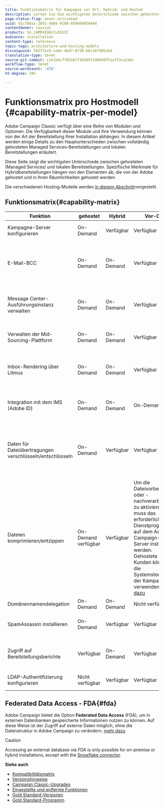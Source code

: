 ```yaml
---
title: Funktionsmatrix für Kampagne vor Ort, Hybrid- und Hosted
description: Lernen Sie die wichtigsten Unterschiede zwischen gehosteten und lokalen Bereitstellungen kennen.
page-status-flag: never-activated
uuid: d1c786a1-2691-4966-9108-059004050464
contentOwner: sauviat
products: SG_CAMPAIGN/CLASSIC
audience: installation
content-type: reference
topic-tags: architecture-and-hosting-models
discoiquuid: 582f7ac6-cebe-4b47-8730-bbc16fd6b1bd
translation-type: tm+mt
source-git-commit: c2e1b4cf7051b7f1b9d5f2db0d9f51a733ca2abc
workflow-type: tm+mt
source-wordcount: '476'
ht-degree: 20%

---
```



# Funktionsmatrix pro Hostmodell {#capability-matrix-per-model}

Adobe Campaign Classic verfügt über eine Reihe von Modulen und Optionen. Die Verfügbarkeit dieser Module und ihre Verwendung können von der Art der Bereitstellung Ihrer Installation abhängen. In diesem Artikel werden einige Details zu den Hauptunterschieden zwischen vollständig gehosteten Managed Services-Bereitstellungen und lokalen Bereitstellungen erläutert.

Diese Seite zeigt die wichtigsten Unterschiede zwischen gehosteten (Managed Services) und lokalen Bereitstellungen. Spezifische Merkmale für Hybridbereitstellungen hängen von den Elementen ab, die von der Adobe gehostet und in Ihren Räumlichkeiten gehostet werden.

Die verschiedenen Hosting-Modelle werden [in diesem Abschnitt](../../installation/using/hosting-models.md)vorgestellt.

## Funktionsmatrix{#capability-matrix}

| Funktion | gehostet | Hybrid | Vor-Ort | Details |
|-----------------------------------------------|------------------|-----------|---------------|-----------------------------------------------------------------------------------------------------------------------------------------------------------------------------------------------------------------------|
| Kampagne-Server konfigurieren | On-Demand | Verfügbar | Verfügbar | Die[Serverkonfigurationsdatei](../../installation/using/the-server-configuration-file.md)kann nur für gehostete Kunden durch Adobe geändert werden. |
| E-Mail-BCC | On-Demand | On-Demand | Verfügbar | Bei gehosteten und hybriden Architekturen wenden Sie sich an Ihren Kundenbetreuer, um E-Mail BCC zu aktivieren. Befolgen Sie bei lokalen Installationen die Richtlinien der Dokumentation. [mehr dazu](../../installation/using/email-archiving.md) |
| Message Center-Ausführungsinstanz verwalten | On-Demand | On-Demand | Verfügbar | Bei gehosteten Bereitstellungen können bestimmte Einstellungen, z. B. das Erstellen von Benutzern auf Ausführungsinstanz, nur von der Adobe ausgeführt werden. [mehr dazu](../../message-center/using/about-transactional-messaging.md) |
| Verwalten der Mid-Sourcing-Plattform | On-Demand | On-Demand | Verfügbar | Mid-Sourcing-Plattformen, die von der Adobe gehostet werden, können nur von der Adobe konfiguriert werden. |
| Inbox-Rendering über Litmus | On-Demand | On-Demand | Verfügbar | Du brauchst ein Litmus-Konto. Sie müssen zur Adobe gehen, um die erforderlichen Details zu erhalten oder die Inbox-Renderingkonfiguration durchzuführen. [mehr dazu](../../delivery/using/inbox-rendering.md) |
| Integration mit dem IMS (Adobe ID) | On-Demand | On-Demand | On-Demand | Die IMS-Bereitstellung erfolgt durch Adobe. Diese Integration ist eine Voraussetzung für Adobe Experience Cloud-Integrationen. [mehr dazu](../../integrations/using/about-adobe-id.md) |
| Daten für Dateiübertragungen verschlüsseln/entschlüsseln | On-Demand | Verfügbar | Verfügbar | Um die Dateivorbereitung oder -nachverarbeitung zu aktivieren, muss das erforderliche Dienstprogramm auf dem Adobe Campaign-Server installiert werden. Gehostete Kunden können die Systemsteuerung der Kampagne verwenden. [mehr dazu](../../workflow/using/importing-data.md#unzipping-or-decrypting-a-file-before-processing) |
| Dateien komprimieren/entzippen | On-Demand verfügbar | Verfügbar | Um die Dateivorbereitung oder -nachverarbeitung zu aktivieren, muss das erforderliche Dienstprogramm auf dem Adobe Campaign-Server installiert werden. Gehostete Kunden können die Systemsteuerung der Kampagne verwenden. [mehr dazu](../../workflow/using/importing-data.md#unzipping-or-decrypting-a-file-before-processing) |
| Domänennamendelegation | On-Demand | On-Demand | Nicht verfügbar | [mehr dazu](https://helpx.adobe.com/de/campaign/kb/domain-name-delegation.html) |
| SpamAssassin installieren | On-Demand | Verfügbar | Verfügbar | Für die Installation von SpamAssassin muss die Serverkonfigurationsdatei bearbeitet werden. [mehr dazu](../../delivery/using/spamassassin.md) |
| Zugriff auf Bereitstellungsberichte | Verfügbar | On-Demand | Verfügbar | Bei bestimmten Hybrid-Bereitstellungen kann von der Marketing-Instanz aus nicht auf Bereitstellungsberichte zugegriffen werden. |
| LDAP-Authentifizierung konfigurieren | Nicht verfügbar | Verfügbar | Verfügbar | Die LDAP-Konfiguration ist nur für lokale oder hybride Installationen möglich. [mehr dazu](../../installation/using/connecting-through-ldap.md) |


## Federated Data Access - FDA{#fda}

Adobe Campaign bietet die Option **Federated Data Access** (FDA), um in externen Datenbanken gespeicherte Informationen nutzen zu können. Auf diese Weise ist der Zugriff auf externe Daten möglich, ohne die Datenstruktur in Adobe Campaign zu verändern. [mehr dazu](../../platform/using/about-fda.md)

>[!CAUTION]
>
>Accessing an external database via FDA is only possible for on-premise or hybrid installations, except with the [Snowflake connector](../../platform/using/specific-configuration-database.md#configure-access-to-snowflake).


**Siehe auch**

* [Kompatibilitätsmatrix](../../rn/using/compatibility-matrix.md)
* [Versionshinweise](../../rn/using/latest-release.md)
* [Campaign Classic-Upgrades](../../rn/using/rn-overview.md)
* [Eingestellte und entfernte Funktionen](../../rn/using/deprecated-features.md)
* [Gold Standard-Versionen](../../rn/using/gold-standard.md)
* [Gold Standard-Programm](https://helpx.adobe.com/de/campaign/kb/gold-standard.html).
